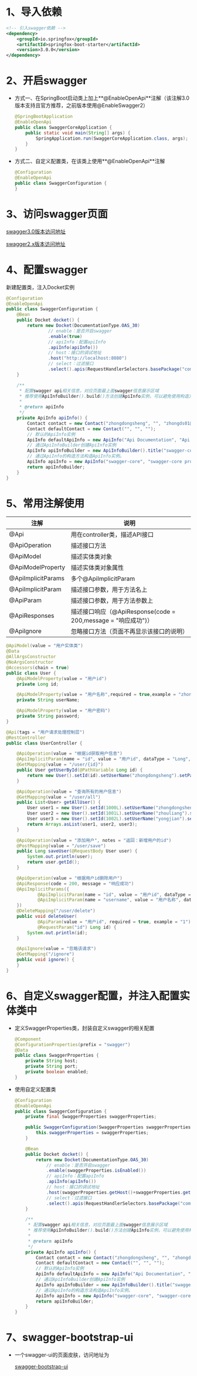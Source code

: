 # 1、导入依赖

```xml
<!-- 引入swagger依赖 -->
<dependency>
    <groupId>io.springfox</groupId>
    <artifactId>springfox-boot-starter</artifactId>
    <version>3.0.0</version>
</dependency>
```

# 2、开启swagger

- 方式一、在SpringBoot启动类上加上**@EnableOpenApi**注解（该注解3.0版本支持且官方推荐，之前版本使用@EnableSwagger2）

  ```java
  @SpringBootApplication
  @EnableOpenApi
  public class SwaggerCoreApplication {
      public static void main(String[] args) {
          SpringApplication.run(SwaggerCoreApplication.class, args);
      }
  }
  ```

- 方式二、自定义配置类，在该类上使用**@EnableOpenApi**注解

  ```java
  @Configuration
  @EnableOpenApi
  public class SwaggerConfiguration {
  }
  ```

# 3、访问swagger页面

[swagger3.0版本访问地址](http://localhost:8080/swagger-ui/index.html)

[swagger2.x版本访问地址](http://localhost:8080/swagger-ui.html)

# 4、配置swagger

新建配置类，注入Docket实例

```java
@Configuration
@EnableOpenApi
public class SwaggerConfiguration {
    @Bean
    public Docket docket() {
        return new Docket(DocumentationType.OAS_30)
                // enable：是否开启swagger
                .enable(true)
                // apiInfo：配置apiInfo
                .apiInfo(apiInfo())
                // host：接口的调试地址
                .host("http://localhost:8080")
                // select：过滤接口
                .select().apis(RequestHandlerSelectors.basePackage("com.zds.controller")).paths(PathSelectors.any()).build();
    }

    /**
     * 配置swagger api相关信息，对应页面最上面swagger信息展示区域
     * 推荐使用ApiInfoBuilder().build()方法创建ApiInfo实例，可以避免使用构造方法指定所有的属性
     *
     * @return apiInfo
     */
    private ApiInfo apiInfo() {
        Contact contact = new Contact("zhongdongsheng", "", "zhongds01@163.com");
        Contact defaultContact = new Contact("", "", "");
        // 默认的ApiInfo实例
        ApiInfo defaultApiInfo = new ApiInfo("Api Documentation", "Api Documentation", "1.0", "urn:tos", defaultContact, "Apache 2.0", "http://www.apache.org/licenses/LICENSE-2.0", new ArrayList());
        // 通过ApiInfoBuilder创建ApiInfo实例
        ApiInfo apiInfoBuilder = new ApiInfoBuilder().title("swagger-core").description("swagger-core project description").contact(contact).build();
        // 通过ApiInfo的构造方法构造ApiInfo实例。
        ApiInfo apiInfo = new ApiInfo("swagger-core", "swagger-core project description", "1.0", "urn:tos", contact, "Apache 2.0", "http://www.apache.org/licenses/LICENSE-2.0", new ArrayList());
        return apiInfoBuilder;
    }
}
```

# 5、常用注解使用

| 注解               | 说明                                                         |
| ------------------ | ------------------------------------------------------------ |
| @Api               | 用在controller类，描述API接口                                |
| @ApiOperation      | 描述接口方法                                                 |
| @ApiModel          | 描述实体类对象                                               |
| @ApiModelProperty  | 描述实体类对象属性                                           |
| @ApiImplicitParams | 多个@ApiImplicitParam                                        |
| @ApiImplicitParam  | 描述接口参数，用于方法名上                                   |
| @ApiParam          | 描述接口参数，用于方法参数上                                 |
| @ApiResponses      | 描述接口响应（@ApiResponse(code = 200,message = "响应成功")） |
| @ApiIgnore         | 忽略接口方法（页面不再显示该接口的说明）                     |

```java
@ApiModel(value = "用户实体类")
@Data
@AllArgsConstructor
@NoArgsConstructor
@Accessors(chain = true)
public class User {
    @ApiModelProperty(value = "用户id")
    private Long id;

    @ApiModelProperty(value = "用户名称",required = true,example = "zhongdongsheng")
    private String userName;

    @ApiModelProperty(value = "用户密码")
    private String password;
}
```

```java
@Api(tags = "用户请求处理控制层")
@RestController
public class UserController {

    @ApiOperation(value = "根据id获取用户信息")
    @ApiImplicitParam(name = "id", value = "用户id", dataType = "Long", paramType = "query", example = "1")
    @GetMapping(value = "/user/{id}")
    public User getUserById(@PathVariable Long id) {
        return new User().setId(id).setUserName("zhongdongsheng").setPassword("******");
    }

    @ApiOperation(value = "查询所有的用户信息")
    @GetMapping(value = "/user/all")
    public List<User> getAllUser() {
        User user1 = new User().setId(1000L).setUserName("zhongdongsheng").setPassword("******");
        User user2 = new User().setId(1001L).setUserName("zhouliang").setPassword("******");
        User user3 = new User().setId(1002L).setUserName("yongjian").setPassword("******");
        return Arrays.asList(user1, user2, user3);
    }

    @ApiOperation(value = "添加用户", notes = "返回：新增用户的id")
    @PostMapping(value = "/user/save")
    public Long saveUser(@RequestBody User user) {
        System.out.println(user);
        return user.getId();
    }

    @ApiOperation(value = "根据用户id删除用户")
    @ApiResponse(code = 200, message = "响应成功")
    @ApiImplicitParams({
            @ApiImplicitParam(name = "id", value = "用户id", dataType = "Long", paramType = "query"),
            @ApiImplicitParam(name = "username", value = "用户名称", dataType = "String", paramType = "query")
    })
    @DeleteMapping("/user/delete")
    public void deleteUser(
            @ApiParam(value = "用户id", required = true, example = "1")
            @RequestParam("id") Long id) {
        System.out.println(id);
    }

    @ApiIgnore(value = "忽略该请求")
    @GetMapping("/ignore")
    public void ignore() {
    }
}
```

# 6、自定义swagger配置，并注入配置实体类中

- 定义SwaggerProperties类，封装自定义swagger的相关配置

  ```java
  @Component
  @ConfigurationProperties(prefix = "swagger")
  @Data
  public class SwaggerProperties {
      private String host;
      private String port;
      private boolean enabled;
  }
  ```

- 使用自定义配置类

  ```java
  @Configuration
  @EnableOpenApi
  public class SwaggerConfiguration {
      private final SwaggerProperties swaggerProperties;
  
      public SwaggerConfiguration(SwaggerProperties swaggerProperties) {
          this.swaggerProperties = swaggerProperties;
      }
  
      @Bean
      public Docket docket() {
          return new Docket(DocumentationType.OAS_30)
              // enable：是否开启swagger
              .enable(swaggerProperties.isEnabled())
              // apiInfo：配置apiInfo
              .apiInfo(apiInfo())
              // host：接口的调试地址
              .host(swaggerProperties.getHost()+swaggerProperties.getPort())
              // select：过滤接口
              .select().apis(RequestHandlerSelectors.basePackage("com.zds.controller")).paths(PathSelectors.any()).build();
      }
  
      /**
       * 配置swagger api相关信息，对应页面最上面swagger信息展示区域
       * 推荐使用ApiInfoBuilder().build()方法创建ApiInfo实例，可以避免使用构造方法指定所有的属性
       *
       * @return apiInfo
       */
      private ApiInfo apiInfo() {
          Contact contact = new Contact("zhongdongsheng", "", "zhongds01@163.com");
          Contact defaultContact = new Contact("", "", "");
          // 默认的ApiInfo实例
          ApiInfo defaultApiInfo = new ApiInfo("Api Documentation", "Api Documentation", "1.0", "urn:tos", defaultContact, "Apache 2.0", "http://www.apache.org/licenses/LICENSE-2.0", new ArrayList());
          // 通过ApiInfoBuilder创建ApiInfo实例
          ApiInfo apiInfoBuilder = new ApiInfoBuilder().title("swagger-core").description("swagger-core project description").contact(contact).build();
          // 通过ApiInfo的构造方法构造ApiInfo实例。
          ApiInfo apiInfo = new ApiInfo("swagger-core", "swagger-core project description", "1.0", "urn:tos", contact, "Apache 2.0", "http://www.apache.org/licenses/LICENSE-2.0", new ArrayList());
          return apiInfoBuilder;
      }
  }
  ```

# 7、swagger-bootstrap-ui

- 一个swagger-ui的页面皮肤，访问地址为

  [swagger-bootstrap-ui](http://localhost:8080/doc.html)

  

